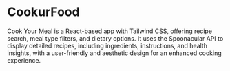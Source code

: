 # CookurFood
Cook Your Meal is a React-based app with Tailwind CSS, offering recipe search, meal type filters, and dietary options. It uses the Spoonacular API to display detailed recipes, including ingredients, instructions, and health insights, with a user-friendly and aesthetic design for an enhanced cooking experience.

